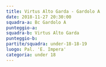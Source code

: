 ```yaml
---
title: Virtus Alto Garda - Gardolo A
date: 2018-11-27 20:30:00
squadra-a: Bc Gardolo A
punteggio-a: 
squadra-b: Virtus Alto Garda
punteggio-b: 
partite/squadra: under-18-18-19
luogo: Pal. 'E. Impera'
categoria: under 18
---
```

